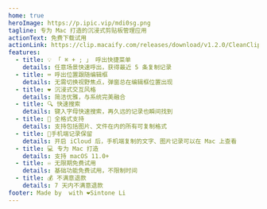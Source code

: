 ```yaml
---
home: true
heroImage: https://p.ipic.vip/mdi0sg.png
tagline: 专为 Mac 打造的沉浸式剪贴板管理应用
actionText: 免费下载试用
actionLink: https://clip.macaify.com/releases/download/v1.2.0/CleanClip.app.zip
features:
  - title: 💡 「 ⌘ + ; 」 呼出快捷菜单
    details: 任意场景快速呼出，获得最近 5 条复制记录
  - title: ⌨️ 呼出位置跟随编辑框
    details: 无需切换视野焦点，弹窗总在编辑框位置出现
  - title: ❤️ 沉浸式交互风格
    details: 简洁优雅，与系统完美融合
  - title: 🔍 快速搜索
    details: 键入字母快速搜索，再久远的记录也瞬间找到
  - title: 🌈 全格式支持
    details: 支持包括图片、文件在内的所有可复制格式
  - title: 📱手机端记录保留
    details: 开启 iCloud 后，手机端复制的文字、图片记录可以在 Mac 上查看
  - title: 💻 专为 Mac 打造
    details: 支持 macOS 11.0+
  - title: ♾️ 无限期免费试用
    details: 基础功能免费试用，不限制时间
  - title: 💰 不满意退款
    details: 7 天内不满意退款
footer: Made by  with ❤️Sintone Li
---
```

